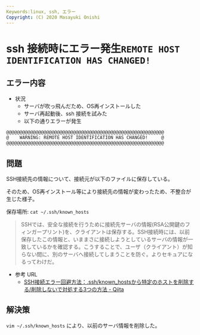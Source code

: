 ```yaml
---
Keywords:linux, ssh, エラー
Copyright: (C) 2020 Masayuki Onishi
---
```


#  ssh 接続時にエラー発生`REMOTE HOST IDENTIFICATION HAS CHANGED!`

## エラー内容

- 状況
  - サーバが吹っ飛んだため、OS再インストールした
  - サーバ再起動後、ssh 接続を試みた
  - 以下の通りエラーが発生

```bash
@@@@@@@@@@@@@@@@@@@@@@@@@@@@@@@@@@@@@@@@@@@@@@@@@@@@@@@@@@@
@    WARNING: REMOTE HOST IDENTIFICATION HAS CHANGED!     @
@@@@@@@@@@@@@@@@@@@@@@@@@@@@@@@@@@@@@@@@@@@@@@@@@@@@@@@@@@@
```

## 問題

SSH接続先の情報について、接続元が以下のファイルに保存している。

そのため、OS再インストール等により接続先の情報が変わったため、不整合が生じた様子。

保存場所: `cat ~/.ssh/known_hosts`

> SSHでは、安全な接続を行うために接続先サーバの情報(RSA公開鍵のフィンガープリント)を、クライアントは保存する。SSH接続時には、以前保存したこの情報と、いままさに接続しようとしているサーバの情報が一致しているかを確認する。こうすることで、ユーザ（クライアント）が知らない間に、別のサーバへ接続してしまうことを防ぐ。よりセキュアになるってわけだ。

- 参考 URL
  - [SSH接続エラー回避方法：\.ssh/known\_hostsから特定のホストを削除する/削除しないで対処する3つの方法 \- Qiita](https://qiita.com/grgrjnjn/items/8ca33b64ea0406e12938)


## 解決策

`vim ~/.ssh/known_hosts` により、以前のサーバ情報を削除した。
